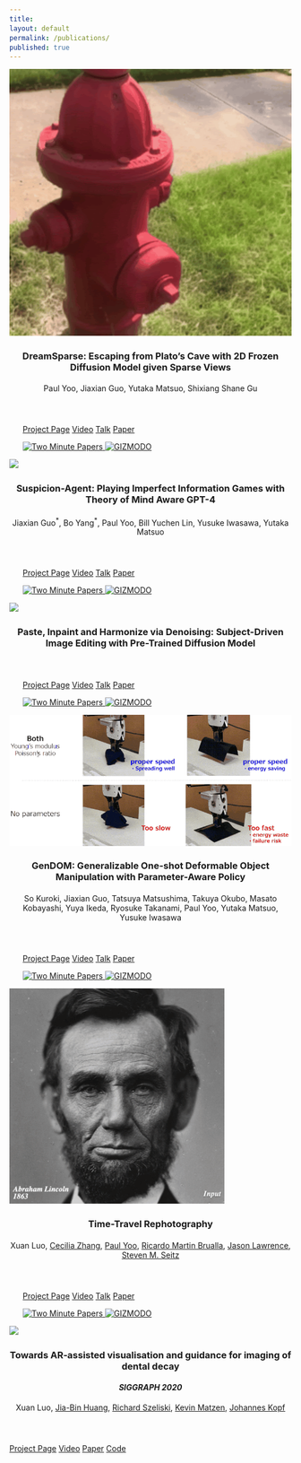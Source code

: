 ```yaml
---
title:
layout: default
permalink: /publications/
published: true
---
```


<section id = "publication-list">
				<div class="inner">
						<div class="row">
							<div class="4u 6u(medium) 12u$(small)">
								<span class="image fit">
									<img src="assets/images/dreamsparse_thumbnail.gif">
								</span>
							</div>
							<div class="8u 6u$(medium) 12u$(small)">
								<header>
									<h3 class="paper-title">DreamSparse: Escaping from Plato’s Cave with 2D Frozen Diffusion Model given Sparse Views</h3>
		            				<h4><em><a href=""></a></em></h4>
		               				<p class="author">
		          						Paul Yoo, Jiaxian Guo, Yutaka Matsuo, Shixiang Shane Gu
									</p>
								</header>
								<ul>
			               			<a class="button alt" href="http://time-travel-rephotography.github.io">Project Page</a>
			               			<a class="button special" href="https://youtu.be/ceIopN2UZ_s">Video</a>
			               			<a class="button special" href="https://youtu.be/C8IV7xK7-UI">Talk</a>
			               			<a class="button" href="https://arxiv.org/abs/2012.12261">Paper</a>
								</ul>
								<ul>
			               			<a href="https://youtu.be/2wcw_O_19XQ">
                						<img width="64" class="is-rounded" src="https://yt3.ggpht.com/a/AATXAJzV7GtApxdOTiRhzYwt8-ZP5SBlp3c8R11OxBSOIA=s288-c-k-c0xffffffff-no-rj-mo" alt="Two Minute Papers">
                    				</a>
                    				<a href="https://gizmodo.com/new-photo-colorizing-process-factors-in-how-skin-reacts-1846682343">
                						<img width="64" class="is-rounded" src="http://cdn.shopify.com/s/files/1/0328/4801/9595/products/mockup-fb7c17b3_1200x1200.jpg?v=1584536038" alt="GIZMODO">
                    				</a>
								</ul>
							</div>	
						</div>
					</div>
				<div class="inner">
						<div class="row">
							<div class="4u 6u(medium) 12u$(small)">
								<span class="image fit">
									<img src="assets/images/phd_thumbnail.gif">
								</span>
							</div>
							<div class="8u 6u$(medium) 12u$(small)">
								<header>
									<h3 class="paper-title">Suspicion-Agent: Playing Imperfect Information Games with Theory of Mind Aware GPT-4
									</h3>
		            				<h4><em><a href=""></a></em></h4>
		               				<p class="author">
		          						 Jiaxian Guo<sup>*</sup>, Bo Yang<sup>*</sup>, Paul Yoo, Bill Yuchen Lin, Yusuke Iwasawa, Yutaka Matsuo</p>
								</header>
								<ul>
			               			<a class="button alt" href="http://time-travel-rephotography.github.io">Project Page</a>
			               			<a class="button special" href="https://youtu.be/ceIopN2UZ_s">Video</a>
			               			<a class="button special" href="https://youtu.be/C8IV7xK7-UI">Talk</a>
			               			<a class="button" href="https://arxiv.org/abs/2012.12261">Paper</a>
								</ul>
								<ul>
			               			<a href="https://youtu.be/2wcw_O_19XQ">
                						<img width="64" class="is-rounded" src="https://yt3.ggpht.com/a/AATXAJzV7GtApxdOTiRhzYwt8-ZP5SBlp3c8R11OxBSOIA=s288-c-k-c0xffffffff-no-rj-mo" alt="Two Minute Papers">
                    				</a>
                    				<a href="https://gizmodo.com/new-photo-colorizing-process-factors-in-how-skin-reacts-1846682343">
                						<img width="64" class="is-rounded" src="http://cdn.shopify.com/s/files/1/0328/4801/9595/products/mockup-fb7c17b3_1200x1200.jpg?v=1584536038" alt="GIZMODO">
                    				</a>
								</ul>
							</div>	
						</div>
					</div>
				<div class="inner">
						<div class="row">
							<div class="4u 6u(medium) 12u$(small)">
								<span class="image fit">
									<img src="assets/images/phd_thumbnail.gif">
								</span>
							</div>
							<div class="8u 6u$(medium) 12u$(small)">
								<header>
									<h3 class="paper-title">Paste, Inpaint and Harmonize via Denoising: Subject-Driven Image Editing with Pre-Trained Diffusion Model</h3>
		            				<h4><em><a href=""></a></em></h4>
		               				<p class="author">
		          					</p>
								</header>
								<ul>
			               			<a class="button alt" href="http://time-travel-rephotography.github.io">Project Page</a>
			               			<a class="button special" href="https://youtu.be/ceIopN2UZ_s">Video</a>
			               			<a class="button special" href="https://youtu.be/C8IV7xK7-UI">Talk</a>
			               			<a class="button" href="https://arxiv.org/abs/2012.12261">Paper</a>
								</ul>
								<ul>
			               			<a href="https://youtu.be/2wcw_O_19XQ">
                						<img width="64" class="is-rounded" src="https://yt3.ggpht.com/a/AATXAJzV7GtApxdOTiRhzYwt8-ZP5SBlp3c8R11OxBSOIA=s288-c-k-c0xffffffff-no-rj-mo" alt="Two Minute Papers">
                    				</a>
                    				<a href="https://gizmodo.com/new-photo-colorizing-process-factors-in-how-skin-reacts-1846682343">
                						<img width="64" class="is-rounded" src="http://cdn.shopify.com/s/files/1/0328/4801/9595/products/mockup-fb7c17b3_1200x1200.jpg?v=1584536038" alt="GIZMODO">
                    				</a>
								</ul>
							</div>	
						</div>
					</div>
				<div class="inner">
						<div class="row">
							<div class="4u 6u(medium) 12u$(small)">
								<span class="image fit">
									<img src="assets/images/gendom_thumbnail.gif">
								</span>
							</div>
							<div class="8u 6u$(medium) 12u$(small)">
								<header>
									<h3 class="paper-title">GenDOM: Generalizable One-shot Deformable Object Manipulation with Parameter-Aware Policy</h3>
		            				<h4><em><a href=""></a></em></h4>
		               				<p class="author">
		          					So Kuroki, Jiaxian Guo, Tatsuya Matsushima, Takuya Okubo, Masato Kobayashi, Yuya Ikeda, Ryosuke Takanami, Paul Yoo, Yutaka Matsuo, Yusuke Iwasawa
									</p>
								</header>
								<ul>
			               			<a class="button alt" href="http://time-travel-rephotography.github.io">Project Page</a>
			               			<a class="button special" href="https://youtu.be/ceIopN2UZ_s">Video</a>
			               			<a class="button special" href="https://youtu.be/C8IV7xK7-UI">Talk</a>
			               			<a class="button" href="https://arxiv.org/abs/2012.12261">Paper</a>
								</ul>
								<ul>
			               			<a href="https://youtu.be/2wcw_O_19XQ">
                						<img width="64" class="is-rounded" src="https://yt3.ggpht.com/a/AATXAJzV7GtApxdOTiRhzYwt8-ZP5SBlp3c8R11OxBSOIA=s288-c-k-c0xffffffff-no-rj-mo" alt="Two Minute Papers">
                    				</a>
                    				<a href="https://gizmodo.com/new-photo-colorizing-process-factors-in-how-skin-reacts-1846682343">
                						<img width="64" class="is-rounded" src="http://cdn.shopify.com/s/files/1/0328/4801/9595/products/mockup-fb7c17b3_1200x1200.jpg?v=1584536038" alt="GIZMODO">
                    				</a>
								</ul>
							</div>	
						</div>
					</div>
				<!-- <div class="item-alt"> -->
					<div class="inner">
						<div class="row">
							<div class="4u 6u(medium) 12u$(small)">
								<span class="image fit">
									<img src="assets/images/time_travel_rephotography_thumbnail.gif">
								</span>
							</div>
							<div class="8u 6u$(medium) 12u$(small)">
								<header>
									<h3 class="paper-title">Time-Travel Rephotography</h3>
		            				<h4><em><a href=""></a></em></h4>
		               				<p class="author">
		          						Xuan Luo,
		          						<a href="https://people.eecs.berkeley.edu/~cecilia77/">Cecilia Zhang</a>,
		          						<a href="https://www.linkedin.com/in/paul-yoo-768a3715b">Paul Yoo</a>,
			           					<a href="http://www.ricardomartinbrualla.com/">Ricardo Martin Brualla</a>,
			           					<a href="http://www.cs.virginia.edu/~jdl/">Jason Lawrence</a>,
			           					<a class="para-link" href="https://homes.cs.washington.edu/~seitz/">Steven M. Seitz</a></p>
								</header>
								<ul>
			               			<a class="button alt" href="http://time-travel-rephotography.github.io">Project Page</a>
			               			<a class="button special" href="https://youtu.be/ceIopN2UZ_s">Video</a>
			               			<a class="button special" href="https://youtu.be/C8IV7xK7-UI">Talk</a>
			               			<a class="button" href="https://arxiv.org/abs/2012.12261">Paper</a>
								</ul>
								<ul>
			               			<a href="https://youtu.be/2wcw_O_19XQ">
                						<img width="64" class="is-rounded" src="https://yt3.ggpht.com/a/AATXAJzV7GtApxdOTiRhzYwt8-ZP5SBlp3c8R11OxBSOIA=s288-c-k-c0xffffffff-no-rj-mo" alt="Two Minute Papers">
                    				</a>
                    				<a href="https://gizmodo.com/new-photo-colorizing-process-factors-in-how-skin-reacts-1846682343">
                						<img width="64" class="is-rounded" src="http://cdn.shopify.com/s/files/1/0328/4801/9595/products/mockup-fb7c17b3_1200x1200.jpg?v=1584536038" alt="GIZMODO">
                    				</a>
								</ul>
							</div>	
						</div>
					</div>
				<!-- </div> -->
					<div class="inner">
						<div class="row">
							<div class="4u 6u(medium) 12u$(small)">
								<span class="image fit">
									<img src="assets/images/dental_imaging_thumbnail.gif">
								</span>
							</div>
							<div class="8u 6u$(medium) 12u$(small)">
								<header>
									<h3 class="paper-title">Towards AR‐assisted visualisation and guidance for imaging of dental decay</h3>
		            				<h4><em>SIGGRAPH 2020</em></h4>
		               				<p class="author">
	               					Xuan Luo,
		               					<a href="https://filebox.ece.vt.edu/~jbhuang/">Jia-Bin Huang</a>,
		               					<a class="para-link" href="http://szeliski.org/RichardSzeliski.htm">Richard Szeliski</a>,
		               					<a href="https://www.linkedin.com/in/kevin-matzen-b3714414">Kevin Matzen</a>,
		               					<a href="https://johanneskopf.de">Johannes Kopf</a>
		               				</p>
								</header>
			               			<a class="button alt" href="https://roxanneluo.github.io/Consistent-Video-Depth-Estimation/">Project Page</a>
			               			<a class="button special" href="https://youtu.be/5Tia2oblJAg">Video</a>
			               			<a class="button" href="https://arxiv.org/abs/2004.15021">Paper</a>
			               			<a class="button special" href="https://github.com/facebookresearch/consistent_depth">Code</a>
								</ul>
							</div>	
						</div>
					</div>
				
